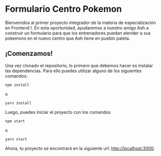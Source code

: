 # Formulario Centro Pokemon

Bienvenidos al primer proyecto integrador de la materia de especialización en
Frontend I. En esta oportunidad, ayudaremos a nuestro amigo Ash a construir un
formulario para que los entrenadores puedan atender a sus pokemons en el nuevo centro
que Ash tiene en pueblo paleta.

## ¡Comenzamos!

Una vez clonado el repositorio, lo primero que debemos hacer es instalar las dependencias.
Para ello puedes utilizar alguno de los siguientes comandos:

```
npm install
```

o

```
yarn install
```

Luego, puedes iniciar el proyecto con los comandos

```
npm start
```

o

```
yarn start
```

Ahora, tu proyecto se encontrará en la siguiente url: [http://localhost:3000](http://localhost:3000).
